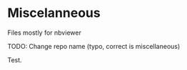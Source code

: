 # Miscelanneous
Files mostly for nbviewer

TODO: Change repo name (typo, correct is miscellaneous)

Test.
